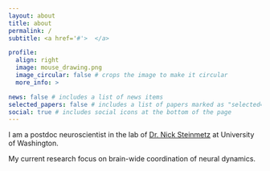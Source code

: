 ```yaml
---
layout: about
title: about
permalink: /
subtitle: <a href='#'>  </a>

profile:
  align: right
  image: mouse_drawing.png
  image_circular: false # crops the image to make it circular
  more_info: >

news: false # includes a list of news items
selected_papers: false # includes a list of papers marked as "selected={true}"
social: true # includes social icons at the bottom of the page
---
```


I am a postdoc neuroscientist in the lab of [Dr. Nick Steinmetz](http://www.steinmetzlab.net) at University of Washington. 

My current research focus on brain-wide coordination of neural dynamics.

